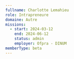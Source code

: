 ```yaml
---
fullname: Charlotte Lemahieu
role: Intrapreneure 
domaine: Autre
missions:
  - start: 2024-03-12
    end: 2024-06-12
    status: admin
    employer: Ofpra - DINUM 
memberType: beta
---
```



